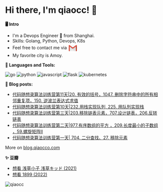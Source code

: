 # Hi there, I'm qiaocc! 👋

**🖥 Intro**

- I'm a Devops Engineer 🚀 from Shanghai.
- Skills: Golang, Python, Devops, K8s
- Feel free to contact me via <a href="mailto:qiaocco@gmail.com" target="blank"><img align="center" src="https://raw.githubusercontent.com/dongweiming/dongweiming/master/assets/gmail.svg" alt="Gmail" height="30" width="30" /></a>
- My favorite city is Amoy.

**🌈 Languages and Tools:**

<p align="left">
<img src="https://simpleicons.org/icons/go.svg" alt="go" width="40" height="40"/>
<img src="https://simpleicons.org/icons/python.svg" alt="python" width="40" height="40"/>
<img src="https://simpleicons.org/icons/django.svg" alt="javascript" width="40" height="40"/>
<img src="https://www.vectorlogo.zone/logos/pocoo_flask/pocoo_flask-icon.svg" alt="flask" width="40" height="40"/>
<img src="https://www.vectorlogo.zone/logos/kubernetes/kubernetes-icon.svg" alt="kubernetes" width="40" height="40"/>
</p>


**📝 Blog posts:**

<!-- BLOG-POST-LIST:START -->
- [代码随想录算法训练营第11天|20. 有效的括号，1047. 删除字符串中的所有相邻重复项，150. 逆波兰表达式求值](https://blog.qiaocco.com/post/%E4%BB%A3%E7%A0%81%E9%9A%8F%E6%83%B3%E5%BD%95%E7%AE%97%E6%B3%95%E8%AE%AD%E7%BB%83%E8%90%A5%E7%AC%AC11%E5%A4%A9/)
- [代码随想录算法训练营第10天|232.用栈实现队列, 225. 用队列实现栈](https://blog.qiaocco.com/post/%E4%BB%A3%E7%A0%81%E9%9A%8F%E6%83%B3%E5%BD%95%E7%AE%97%E6%B3%95%E8%AE%AD%E7%BB%83%E8%90%A5%E7%AC%AC10%E5%A4%A9/)
- [代码随想录算法训练营第三天|203.移除链表元素，707.设计链表，206.反转链表](https://blog.qiaocco.com/post/%E4%BB%A3%E7%A0%81%E9%9A%8F%E6%83%B3%E5%BD%95%E7%AE%97%E6%B3%95%E8%AE%AD%E7%BB%83%E8%90%A5%E7%AC%AC%E4%B8%89%E5%A4%A9/)
- [代码随想录算法训练营第二天|977.有序数组的平方 ，209.长度最小的子数组 ，59.螺旋矩阵II](https://blog.qiaocco.com/post/%E4%BB%A3%E7%A0%81%E9%9A%8F%E6%83%B3%E5%BD%95%E7%AE%97%E6%B3%95%E8%AE%AD%E7%BB%83%E8%90%A5%E7%AC%AC%E4%BA%8C%E5%A4%A9/)
- [代码随想录算法训练营第一天| 704. 二分查找、27. 移除元素](https://blog.qiaocco.com/post/%E4%BB%A3%E7%A0%81%E9%9A%8F%E6%83%B3%E5%BD%95%E7%AE%97%E6%B3%95%E8%AE%AD%E7%BB%83%E8%90%A5%E7%AC%AC%E4%B8%80%E5%A4%A9/)
<!-- BLOG-POST-LIST:END -->
More on <a href="https://blog.qiaocco.com" target="blank">blog.qiaocco.com</a>

**✨ 豆瓣**

<!-- DOUBAN-ACTIVITIES:START -->
- [想看 浅草小子 浅草キッド‎ (2021)](https://www.douban.com/people/153932994/status/4108651426/)
- [想看 1899‎ (2022)](https://www.douban.com/people/153932994/status/4052278843/)
<!-- DOUBAN-ACTIVITIES:END -->

<p align="left">
<img align="left" src="https://github-readme-stats.vercel.app/api/top-langs/?username=qiaocco&layout=compact&hide=html" alt="qiaocc" />
</p>
